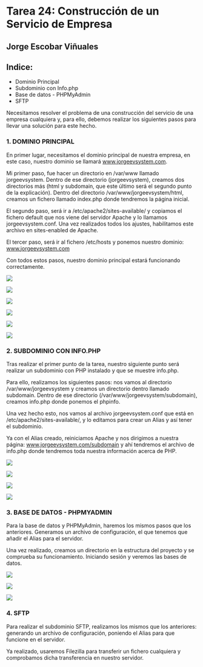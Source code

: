 # Tarea 24: Construcción de un Servicio de Empresa

  ## Jorge Escobar Viñuales

  ## Indice:
 - Dominio Principal
 - Subdominio con Info.php
 - Base de datos - PHPMyAdmin
 - SFTP

Necesitamos resolver el problema de una construcción del servicio de una empresa cualquiera y, para ello, debemos realizar los siguientes pasos para llevar una solución para este hecho.

 ### 1. DOMINIO PRINCIPAL

 En primer lugar, necesitamos el dominio principal de nuestra empresa, en este caso, nuestro dominio se llamará www.jorgeevsystem.com.

 Mi primer paso, fue hacer un directorio en /var/www llamado jorgeevsystem. Dentro de ese directorio (jorgeevsystem), creamos dos directorios más (html y subdomain, que este último será el segundo punto de la explicación). Dentro del directorio /var/www/jorgeevsystem/html, creamos un fichero llamado index.php donde tendremos la página inicial.

 El segundo paso, será ir a /etc/apache2/sites-available/ y copiamos el fichero default que nos viene del servidor Apache y lo llamamos jorgeevsystem.conf. Una vez realizados todos los ajustes, habilitamos este archivo en sites-enabled de Apache.

 El tercer paso, será ir al fichero /etc/hosts y ponemos nuestro dominio: www.jorgeevsystem.com

 Con todos estos pasos, nuestro dominio principal estará funcionando correctamente.

![](https://github.com/Jorgeev27/GIT/blob/main/img/Tarea%2024%20-%20Construcci%C3%B3n%20de%20un%20Servicio%20de%20Empresa/DPL%20Empresa%201.png)

![](https://github.com/Jorgeev27/GIT/blob/main/img/Tarea%2024%20-%20Construcci%C3%B3n%20de%20un%20Servicio%20de%20Empresa/DPL%20Empresa%202.png)

![](https://github.com/Jorgeev27/GIT/blob/main/img/Tarea%2024%20-%20Construcci%C3%B3n%20de%20un%20Servicio%20de%20Empresa/DPL%20Empresa%204.png)

![](https://github.com/Jorgeev27/GIT/blob/main/img/Tarea%2024%20-%20Construcci%C3%B3n%20de%20un%20Servicio%20de%20Empresa/DPL%20Empresa%205.png)

![](https://github.com/Jorgeev27/GIT/blob/main/img/Tarea%2024%20-%20Construcci%C3%B3n%20de%20un%20Servicio%20de%20Empresa/DPL%20Empresa%206.png)

![](https://github.com/Jorgeev27/GIT/blob/main/img/Tarea%2024%20-%20Construcci%C3%B3n%20de%20un%20Servicio%20de%20Empresa/DPL%20Empresa%208.png)

 ### 2. SUBDOMINIO CON INFO.PHP

 Tras realizar el primer punto de la tarea, nuestro siguiente punto será realizar un subdominio con PHP instalado y que se muestre info.php.

 Para ello, realizamos los siguientes pasos: nos vamos al directorio /var/www/jorgeevsystem y creamos un directorio dentro llamado subdomain. Dentro de ese directorio (/var/www/jorgeevsystem/subdomain), creamos info.php donde ponemos el phpinfo.

 Una vez hecho esto, nos vamos al archivo jorgeevsystem.conf que está en /etc/apache2/sites-available/, y lo editamos para crear un Alias y así tener el subdominio.

 Ya con el Alias creado, reiniciamos Apache y nos dirigimos a nuestra página: www.jorgeevsystem.com/subdomain y ahí tendremos el archivo de info.php donde tendremos toda nuestra información acerca de PHP.
 
![](https://github.com/Jorgeev27/GIT/blob/main/img/Tarea%2024%20-%20Construcci%C3%B3n%20de%20un%20Servicio%20de%20Empresa/DPL%20Empresa%203.png)

![](https://github.com/Jorgeev27/GIT/blob/main/img/Tarea%2024%20-%20Construcci%C3%B3n%20de%20un%20Servicio%20de%20Empresa/DPL%20Empresa%207.png)

![](https://github.com/Jorgeev27/GIT/blob/main/img/Tarea%2024%20-%20Construcci%C3%B3n%20de%20un%20Servicio%20de%20Empresa/DPL%20Empresa%209.png)

![](https://github.com/Jorgeev27/GIT/blob/main/img/Tarea%2024%20-%20Construcci%C3%B3n%20de%20un%20Servicio%20de%20Empresa/DPL%20Empresa%2010.png)

 ### 3. BASE DE DATOS - PHPMYADMIN

 Para la base de datos y PHPMyAdmin, haremos los mismos pasos que los anteriores. Generamos un archivo de configuración, el que tenemos que añadir el Alias para el servidor.

 Una vez realizado, creamos un directorio en la estructura del proyecto y se comprueba su funcionamiento. Iniciando sesión y veremos las bases de datos.

![](https://github.com/Jorgeev27/GIT/blob/main/img/Tarea%2024%20-%20Construcci%C3%B3n%20de%20un%20Servicio%20de%20Empresa/DPL%20Empresa%2011.png)

![](https://github.com/Jorgeev27/GIT/blob/main/img/Tarea%2024%20-%20Construcci%C3%B3n%20de%20un%20Servicio%20de%20Empresa/DPL%20Empresa%2012.png)

![](https://github.com/Jorgeev27/GIT/blob/main/img/Tarea%2024%20-%20Construcci%C3%B3n%20de%20un%20Servicio%20de%20Empresa/DPL%20Empresa%2013.png)

 ### 4. SFTP

 Para realizar el subdominio SFTP, realizamos los mismos que los anteriores: generando un archivo de configuración, poniendo el Alias para que funcione en el servidor.

 Ya realizado, usaremos Filezilla para transferir un fichero cualquiera y comprobamos dicha transferencia en nuestro servidor.
